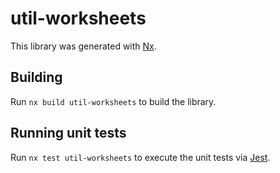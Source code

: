 # util-worksheets

This library was generated with [Nx](https://nx.dev).

## Building

Run `nx build util-worksheets` to build the library.

## Running unit tests

Run `nx test util-worksheets` to execute the unit tests via [Jest](https://jestjs.io).
